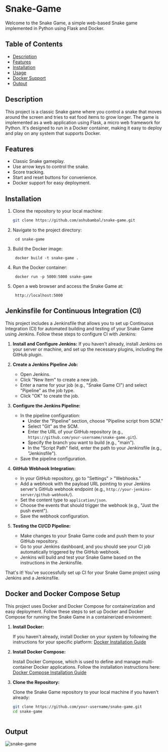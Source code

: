 # Snake-Game

Welcome to the Snake Game, a simple web-based Snake game implemented in Python using Flask and Docker.

## Table of Contents

- [Description](#description)
- [Features](#features)
- [Installation](#installation)
- [Usage](#usage)
- [Docker Support](#docker-support)
- [Output](#Output)

## Description

This project is a classic Snake game where you control a snake that moves around the screen and tries to eat food items to grow longer. The game is implemented as a web application using Flask, a micro web framework for Python. It's designed to run in a Docker container, making it easy to deploy and play on any system that supports Docker.

## Features

- Classic Snake gameplay.
- Use arrow keys to control the snake.
- Score tracking.
- Start and reset buttons for convenience.
- Docker support for easy deployment.

## Installation

1. Clone the repository to your local machine:

   ```bash
   git clone https://github.com/ashubambal/snake-game.git
2. Navigate to the project directory:
	
		cd snake-game
3. Build the Docker image:
	
		docker build -t snake-game .
	
4. Run the Docker container:

		docker run -p 5000:5000 snake-game
5. Open a web browser and access the Snake Game at:
	
  		http://localhost:5000

## Jenkinsfile for Continuous Integration (CI)

This project includes a Jenkinsfile that allows you to set up Continuous Integration (CI) for automated building and testing of your Snake Game using Jenkins. Follow these steps to configure CI with Jenkins:

1. **Install and Configure Jenkins:** If you haven't already, install Jenkins on your server or machine, and set up the necessary plugins, including the GitHub plugin.

2. **Create a Jenkins Pipeline Job:**

    - Open Jenkins.
    - Click "New Item" to create a new job.
    - Enter a name for your job (e.g., "Snake Game CI") and select "Pipeline" as the job type.
    - Click "OK" to create the job.

3. **Configure the Jenkins Pipeline:**

    - In the pipeline configuration:
        - Under the "Pipeline" section, choose "Pipeline script from SCM."
        - Select "Git" as the SCM.
        - Enter the URL of your GitHub repository (e.g., `https://github.com/your-username/snake-game.git`).
        - Specify the branch you want to build (e.g., "main").
        - In the "Script Path" field, enter the path to your Jenkinsfile (e.g., "Jenkinsfile").
    - Save the pipeline configuration.

4. **GitHub Webhook Integration:**

    - In your GitHub repository, go to "Settings" > "Webhooks."
    - Add a webhook with the payload URL pointing to your Jenkins server's GitHub webhook endpoint (e.g., `http://your-jenkins-server/github-webhook/`).
    - Set the content type to `application/json`.
    - Choose the events that should trigger the webhook (e.g., "Just the push event").
    - Save the webhook configuration.

5. **Testing the CI/CD Pipeline:**

    - Make changes to your Snake Game code and push them to your GitHub repository.
    - Go to your Jenkins dashboard, and you should see your CI job automatically triggered by the GitHub webhook.
    - Jenkins will build and test your Snake Game based on the instructions in the Jenkinsfile.

That's it! You've successfully set up CI for your Snake Game project using Jenkins and a Jenkinsfile.

## Docker and Docker Compose Setup

This project uses Docker and Docker Compose for containerization and easy deployment. Follow these steps to set up Docker and Docker Compose for running the Snake Game in a containerized environment:

1. **Install Docker:**

   If you haven't already, install Docker on your system by following the instructions for your specific platform: [Docker Installation Guide](https://docs.docker.com/get-docker/)

2. **Install Docker Compose:**

   Install Docker Compose, which is used to define and manage multi-container Docker applications. Follow the installation instructions here: [Docker Compose Installation Guide](https://docs.docker.com/compose/install/)

3. **Clone the Repository:**

   Clone the Snake Game repository to your local machine if you haven't already:

   ```bash
   git clone https://github.com/your-username/snake-game.git
   cd snake-game



## Output
![snake-game](https://github.com/ashubambal/snake-game/assets/92073828/a93f0b10-280e-4733-a3dd-97128b843445)


